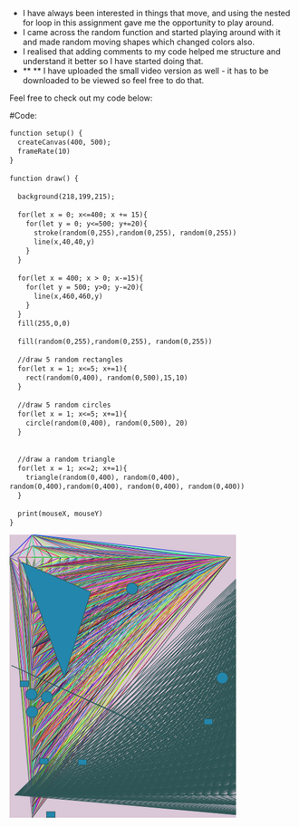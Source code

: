 - I have always been interested in things that move, and using the nested for loop in this assignment gave me the opportunity to play around. 
- I came across the random function and started playing around with it and made random moving shapes which changed colors also.
- I realised that adding comments to my code helped me structure and understand it better so I have started doing that.
- **  ** I have uploaded the small video version as well - it has to be downloaded to be viewed so feel free to do that.

Feel free to check out my code below: 


#Code:


```
function setup() {
  createCanvas(400, 500);
  frameRate(10)
}

function draw() {
  
  background(218,199,215);
  
  for(let x = 0; x<=400; x += 15){
    for(let y = 0; y<=500; y+=20){
      stroke(random(0,255),random(0,255), random(0,255))
      line(x,40,40,y)
    }
  }
  
  for(let x = 400; x > 0; x-=15){
    for(let y = 500; y>0; y-=20){
      line(x,460,460,y)
    }
  }
  fill(255,0,0)
  
  fill(random(0,255),random(0,255), random(0,255))
  
  //draw 5 random rectangles
  for(let x = 1; x<=5; x+=1){
    rect(random(0,400), random(0,500),15,10)
  }
  
  //draw 5 random circles
  for(let x = 1; x<=5; x+=1){
    circle(random(0,400), random(0,500), 20)
  }
  
  
  //draw a random triangle
  for(let x = 1; x<=2; x+=1){
    triangle(random(0,400), random(0,400), random(0,400),random(0,400), random(0,400), random(0,400))
  }
  
  print(mouseX, mouseY)
}
```

![](picture.png)

